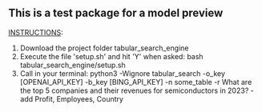 ## This is a test package for a model preview

<ins>INSTRUCTIONS</ins>:

1. Download the project folder tabular_search_engine
2. Execute the file 'setup.sh' and hit 'Y' when asked:
bash tabular_search_engine/setup.sh
3. Call in your terminal:
python3 -Wignore tabular_search -o_key [OPENAI_API_KEY] -b_key [BING_API_KEY] -n some_table -r What are the top 5 companies and their revenues for semiconductors in 2023? -add Profit, Employees, Country

